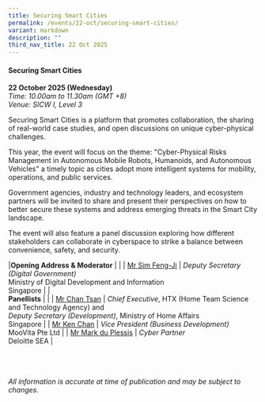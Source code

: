 ```yaml
---
title: Securing Smart Cities
permalink: /events/22-oct/securing-smart-cities/
variant: markdown
description: ""
third_nav_title: 22 Oct 2025
---
```

#### **Securing Smart Cities**

**22 October 2025 (Wednesday)**  
*Time: 10.00am to 11.30am (GMT +8)*
<br>*Venue: SICW I, Level 3*

Securing Smart Cities is a platform that promotes collaboration, the sharing of real-world case studies, and open discussions on unique cyber-physical challenges. 

This year, the event will focus on the theme: "Cyber-Physical Risks Management in Autonomous Mobile Robots, Humanoids, and Autonomous Vehicles" a timely topic as cities adopt more intelligent systems for mobility, operations, and public services.

Government agencies, industry and technology leaders, and ecosystem partners will be invited to share and present their perspectives on how to better secure these systems and address emerging threats in the Smart City landscape.

The event will also feature a panel discussion exploring how different stakeholders can collaborate in cyberspace to strike a balance between convenience, safety, and security.

|**Opening Address &amp; Moderator**          |                                                              |
| [Mr Sim Feng-Ji](/speakers/mr-sim-feng-ji/)  | *Deputy Secretary (Digital Government)* <br>Ministry of Digital Development and Information<br>Singapore      |
|<br>**Panellists**          |                                                              |
| [Mr Chan Tsan](/speakers/mr-chan-tsan/)  | *Chief Executive*, HTX (Home Team Science and Technology Agency) and<br>*Deputy Secretary (Development)*, Ministry of Home Affairs<br>Singapore      |
| [Mr Ken Chan](/speakers/mr-ken-chan/)  | *Vice President (Business Development)* <br>MooVita Pte Ltd      |
| [Mr Mark du Plessis](/speakers/mr-mark-du-plessis/)  | *Cyber Partner* <br>Deloitte SEA      |

<br><br><br>
*All information is accurate at time of publication and may be subject to changes.*